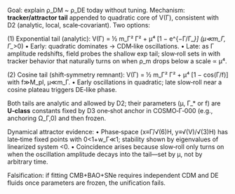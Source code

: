 Goal: explain ρ_DM ~ ρ_DE today without tuning.
Mechanism: **tracker/attractor tail** appended to quadratic core of V(Γ), consistent with D2 (analytic, local, scale‑covariant). Two options:

(1) Exponential tail (analytic):
V(Γ) = ½ m_Γ² Γ² + μ⁴ [1 − e^{−Γ/Γ_*}]  (μ≪m_Γ, Γ_*>0)
• Early: quadratic dominates → CDM‑like oscillations.
• Late: as Γ amplitude redshifts, field probes the shallow exp tail; slow‑roll sets in with tracker behavior that naturally turns on when ρ_m drops below a scale ∝ μ⁴.

(2) Cosine tail (shift‑symmetry remnant):
V(Γ) = ½ m_Γ² Γ² + μ⁴ [1 − cos(Γ/f)] with f≫M_pl, μ≪m_Γ.
• Early oscillations in quadratic; late slow‑roll near a cosine plateau triggers DE‑like phase.

Both tails are analytic and allowed by D2; their parameters (μ, Γ_* or f) are **U‑class** constants fixed by D3 one‑shot anchor in COSMO‑Γ‑000 (e.g., anchoring Ω_Γ,0) and then frozen.

Dynamical attractor evidence:
• Phase‑space (x≡Γ̇/√(6)H, y≡√(V)/√(3)H) has late‑time fixed points with 0<1+w_Γ≪1; stability shown by eigenvalues of linearized system <0.
• Coincidence arises because slow‑roll only turns on when the oscillation amplitude decays into the tail—set by μ, not by arbitrary time.

Falsification: if fitting CMB+BAO+SNe requires independent CDM and DE fluids once parameters are frozen, the unification fails.